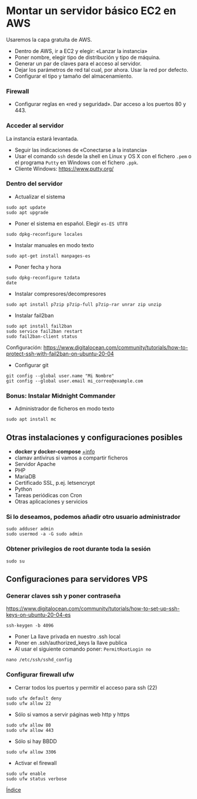 # Montar un servidor básico EC2 en AWS
Usaremos la capa gratuíta de AWS.

- Dentro de AWS, ir a EC2 y elegir: «Lanzar la instancia»
- Poner nombre, elegir tipo de distribución y tipo de máquina.
- Generar un par de claves para el acceso al servidor.
- Dejar los parámetros de red tal cual, por ahora. Usar la red por defecto.
- Configurar el tipo y tamaño del almacenamiento.

### Firewall
- Configurar reglas en «red y seguridad». Dar acceso a los puertos 80 y 443.

### Acceder al servidor
La instancia estará levantada.  
- Seguir las indicaciones de «Conectarse a la instancia»
- Usar el comando `ssh` desde la shell en Linux y OS X con el fichero `.pem` o el programa `Putty` en Windows con el fichero `.ppk`.  
- Cliente Windows: https://www.putty.org/  

### Dentro del servidor

- Actualizar el sistema
```
sudo apt update
sudo apt upgrade
```

- Poner el sistema en español. Elegir `es-ES UTF8`
```
sudo dpkg-reconfigure locales
```

- Instalar manuales en modo texto
```
sudo apt-get install manpages-es
```

- Poner fecha y hora
```
sudo dpkg-reconfigure tzdata
date
```

- Instalar compresores/decompresores
```
sudo apt install p7zip p7zip-full p7zip-rar unrar zip unzip
```

- Instalar fail2ban
```
sudo apt install fail2ban
sudo service fail2ban restart
sudo fail2ban-client status
```
Configuración: https://www.digitalocean.com/community/tutorials/how-to-protect-ssh-with-fail2ban-on-ubuntu-20-04

- Configurar git
```
git config --global user.name "Mi Nombre"
git config --global user.email mi_correo@example.com
```

### Bonus: Instalar Midnight Commander
- Administrador de ficheros en modo texto
```
sudo apt install mc
```

## Otras instalaciones y configuraciones posibles
- **docker y docker-compose** [+info](docker.md)
- clamav antivirus si vamos a compartir ficheros
- Servidor Apache
- PHP
- MariaDB
- Certificado SSL, p.ej. letsencrypt
- Python
- Tareas periódicas con Cron
- Otras aplicaciones y servicios

### Si lo deseamos, podemos añadir otro usuario administrador
```
sudo adduser admin
sudo usermod -a -G sudo admin
```

### Obtener privilegios de root durante toda la sesión
```
sudo su
```
  
  
## Configuraciones para servidores VPS

### Generar claves ssh y poner contraseña
https://www.digitalocean.com/community/tutorials/how-to-set-up-ssh-keys-on-ubuntu-20-04-es  
```
ssh-keygen -b 4096
```
- Poner La llave privada en nuestro .ssh local
- Poner en .ssh/authorized_keys la llave publica
- Al usar el siguiente comando poner: `PermitRootLogin no`
```
nano /etc/ssh/sshd_config
```

### Configurar firewall ufw
- Cerrar todos los puertos y permitir el acceso para ssh (22)
```
sudo ufw default deny
sudo ufw allow 22
```
- Sólo si vamos a servir páginas web http y https
```
sudo ufw allow 80
sudo ufw allow 443
```
- Sólo si hay BBDD
```
sudo ufw allow 3306
```
- Activar el firewall
```
sudo ufw enable
sudo ufw status verbose
```

[Índice](../README.md)